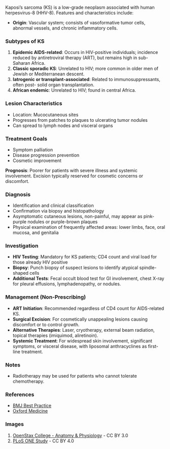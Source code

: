Kaposi’s sarcoma (KS) is a low-grade neoplasm associated with human herpesvirus-8 (HHV-8). Features and characteristics include:

- **Origin**: Vascular system; consists of vasoformative tumor cells, abnormal vessels, and chronic inflammatory cells.

### Subtypes of KS

1. **Epidemic AIDS-related**: Occurs in HIV-positive individuals; incidence reduced by antiretroviral therapy (ART), but remains high in sub-Saharan Africa.
2. **Classic sporadic KS**: Unrelated to HIV; more common in older men of Jewish or Mediterranean descent.
3. **Iatrogenic or transplant-associated**: Related to immunosuppressants, often post- solid organ transplantation.
4. **African endemic**: Unrelated to HIV; found in central Africa.

### Lesion Characteristics

- Location: Mucocutaneous sites
- Progresses from patches to plaques to ulcerating tumor nodules
- Can spread to lymph nodes and visceral organs

### Treatment Goals

- Symptom palliation
- Disease progression prevention
- Cosmetic improvement

**Prognosis**: Poorer for patients with severe illness and systemic involvement. Excision typically reserved for cosmetic concerns or discomfort.

### Diagnosis

- Identification and clinical classification
- Confirmation via biopsy and histopathology
- Asymptomatic cutaneous lesions, non-painful, may appear as pink-purple nodules or purple-brown plaques
- Physical examination of frequently affected areas: lower limbs, face, oral mucosa, and genitalia

### Investigation

- **HIV Testing**: Mandatory for KS patients; CD4 count and viral load for those already HIV positive
- **Biopsy**: Punch biopsy of suspect lesions to identify atypical spindle-shaped cells
- **Additional Tests**: Fecal occult blood test for GI involvement, chest X-ray for pleural effusions, lymphadenopathy, or nodules.

### Management (Non-Prescribing)

- **ART Initiation**: Recommended regardless of CD4 count for AIDS-related KS.
- **Surgical Excision**: For cosmetically unappealing lesions causing discomfort or to control growth.
- **Alternative Therapies**: Laser, cryotherapy, external beam radiation, topical therapies (imiquimod, aliretinoin).
- **Systemic Treatment**: For widespread skin involvement, significant symptoms, or visceral disease, with liposomal anthracyclines as first-line treatment.

### Notes

- Radiotherapy may be used for patients who cannot tolerate chemotherapy.

### References

- [BMJ Best Practice](https://bestpractice.bmj.com/topics/en-gb/1031/epidemiology)
- [Oxford Medicine](https://oxfordmedicine.com/view/10.1093/med/9780198719021.001.0001/med-9780198719021-chapter-8?rskey=BSC3TI&result=1) 

### Images
1. [OpenStax College - Anatomy & Physiology](https://commons.wikimedia.org/w/index.php?curid=30148354) - CC BY 3.0
2. [PLoS ONE Study](https://commons.wikimedia.org/w/index.php?curid=83684024) - CC BY 4.0